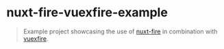 # nuxt-fire-vuexfire-example

> Example project showcasing the use of [nuxt-fire](https://github.com/lupas/nuxt-fire) in combination with [vuexfire](https://github.com/vuejs/vuefire/tree/master/packages/vuexfire).
